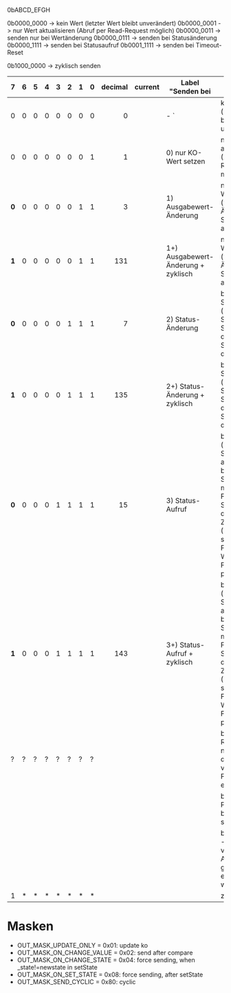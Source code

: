 
0bABCD_EFGH

0b0000_0000 -> kein Wert (letzter Wert bleibt unverändert)
0b0000_0001 -> nur Wert aktualisieren  (Abruf per Read-Request möglich)
0b0000_0011 -> senden nur bei Wertänderung
0b0000_0111 -> senden bei Statusänderung
0b0000_1111 -> senden bei Statusaufruf
0b0001_1111 -> senden bei Timeout-Reset

0b1000_0000 -> zyklisch senden



| 7     | 6 | 5 | 4 | 3 | 2 | 1 | 0 | decimal | current | Label "Senden bei                   | Beschreibung                                                                                                                                                                                                          |
|-------|---|---|---|---|---|---|---|--------:|---------|-------------------------------------|-----------------------------------------------------------------------------------------------------------------------------------------------------------------------------------------------------------------------|
| 0     | 0 | 0 | 0 | 0 | 0 | 0 | 0 |       0 |         | - `                                 | kein Wert (letzter Wert bleibt unverändert)                                                                                                                                                                           |
| 0     | 0 | 0 | 0 | 0 | 0 | 0 | 1 |       1 |         | 0) nur KO-Wert setzen               | nur Wert aktualisieren  (Abruf per Read-Request möglich)                                                                                                                                                              |
| **0** | 0 | 0 | 0 | 0 | 0 | 1 | 1 |       3 |         | 1) Ausgabewert-Änderung             | nur bei Wertänderung <br>(wird nur bei Änderung von Status auftreten)                                                                                                                                                 |
| **1** | 0 | 0 | 0 | 0 | 0 | 1 | 1 |     131 |         | 1+) Ausgabewert-Änderung + zyklisch | nur bei Wertänderung <br>(wird nur bei Änderung von Status auftreten)                                                                                                                                                 |
| **0** | 0 | 0 | 0 | 0 | 1 | 1 | 1 |       7 |         | 2) Status-Änderung                  | bei Statusänderung (z.B. beim Starten, durch Symboleingabe, durch Statuseingabe, durch Timeout)                                                                                                                       |
| **1** | 0 | 0 | 0 | 0 | 1 | 1 | 1 |     135 |         | 2+) Status-Änderung + zyklisch      | bei Statusänderung (z.B. beim Starten, durch Symboleingabe, durch Statuseingabe, durch Timeout)                                                                                                                       |
| **0** | 0 | 0 | 0 | 1 | 1 | 1 | 1 |      15 |         | 3) Status-Aufruf                    | bei Statusaufruf (bei Statusänderung, aber z.B. auch bei Symboleingabe mit identischem Folgezustand, Statuseingabe des aktuellen Zustands, (Timeout mit selbem Folgezustand));<br>Was soll beim Fortsetzen passieren? |
| **1** | 0 | 0 | 0 | 1 | 1 | 1 | 1 |     143 |         | 3+) Status-Aufruf + zyklisch        | bei Statusaufruf (bei Statusänderung, aber z.B. auch bei Symboleingabe mit identischem Folgezustand, Statuseingabe des aktuellen Zustands, (Timeout mit selbem Folgezustand));<br>Was soll beim Fortsetzen passieren? |
| ?     | ? | ? | ? | ? | ? | ? | ? |         |         |                                     | bei Timeout-Reset - nicht nötig, kann durch Setzen von Folgezustand erreicht werden                                                                                                                                   |
|       |   |   |   |   |   |   |   |         |         |                                     | beim Pausenaufruf - bei Pause eher seltsam                                                                                                                                                                            |
|       |   |   |   |   |   |   |   |         |         |                                     | bei Fortsetzung - Abgrenzung von Status-Aufruf; sollte global eingestellt werden                                                                                                                                      |
| 1     | * | * | * | * | * | * | * |         |         |                                     | zyklisch                                                                                                                                                                                                              |

# Masken
* OUT_MASK_UPDATE_ONLY       = 0x01: update ko 
* OUT_MASK_ON_CHANGE_VALUE   = 0x02: send after compare
* OUT_MASK_ON_CHANGE_STATE   = 0x04: force sending, when _state!=newstate in setState
* OUT_MASK_ON_SET_STATE      = 0x08: force sending, after setState
* OUT_MASK_SEND_CYCLIC       = 0x80: cyclic